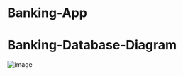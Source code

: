 # Banking-App

# Banking-Database-Diagram
![image](https://github.com/user-attachments/assets/5ecbc5b3-ba45-42a3-be04-0735094e3f37)
